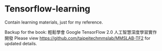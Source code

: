 # Tensorflow-learning

Contain learning materials, just for my reference.

Backup for the book: 輕鬆學會 Google TensorFlow 2.0 人工智慧深度學習實作開發
Please view https://github.com/taipeitechmmslab/MMSLAB-TF2 for updated details.
